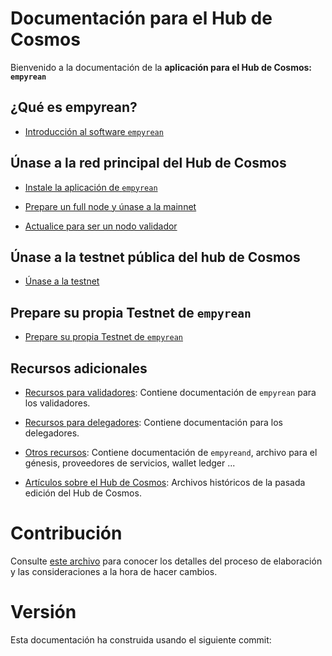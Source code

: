 <!-- markdown-link-check-disable -->
# Documentación para el Hub de Cosmos

Bienvenido a la documentación de la **aplicación para el Hub de Cosmos: `empyrean`**

## ¿Qué es empyrean?

- [Introducción al software `empyrean`](./empyrean-tutorials/what-is-empyrean.md)

## Únase a la red principal del Hub de Cosmos

- [Instale la aplicación de `empyrean`](./empyrean-tutorials/installation.md)

- [Prepare un full node y únase a la mainnet](./empyrean-tutorials/join-mainnet.md)

- [Actualice para ser un nodo validador](./validators/validator-setup.md)

## Únase a la testnet pública del hub de Cosmos

- [Únase a la testnet](./hub-tutorials/join-testnet.md)

## Prepare su propia Testnet de `empyrean`

- [Prepare su propia Testnet de `empyrean`](../hub-tutorials/deploy-testnet.md)

## Recursos adicionales

- [Recursos para validadores](./validators/README.md): Contiene documentación de `empyrean` para los validadores.

- [Recursos para delegadores](./delegators/README.md): Contiene documentación para los delegadores.

- [Otros recursos](./resources/README.md): Contiene documentación de `empyreand`, archivo para el génesis, proveedores de servicios, wallet ledger ...

- [Artículos sobre el Hub de Cosmos](./resources/archives.md): Archivos históricos de la pasada edición del Hub de Cosmos.

# Contribución

Consulte [este archivo](./DOCS_README.md) para conocer los detalles del proceso de elaboración y las consideraciones a la hora de hacer cambios.

# Versión

Esta documentación ha construida usando el siguiente commit:

<!-- markdown-link-check-enable -->
